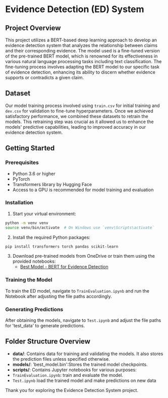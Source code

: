 # Evidence Detection (ED) System

## Project Overview
This project utilizes a BERT-based deep learning approach to develop an evidence detection system that analyzes the relationship between claims and their corresponding evidence. The model used is a fine-tuned version of the pre-trained BERT model, which is renowned for its effectiveness in various natural language processing tasks including text classification.
The fine-tuning process involves adapting the BERT model to our specific task of evidence detection, enhancing its ability to discern whether evidence supports or contradicts a given claim.

## Dataset
Our model training process involved using `train.csv` for initial training and `dev.csv` for validation to fine-tune hyperparameters. Once we achieved satisfactory performance, we combined these datasets to retrain the models. This retraining step was crucial as it allowed us to enhance the models' predictive capabilities, leading to improved accuracy in our evidence detection system.

## Getting Started

### Prerequisites
- Python 3.6 or higher
- PyTorch
- Transformers library by Hugging Face
- Access to a GPU is recommended for model training and evaluation

### Installation
1. Start your virtual environment:
```bash
python -m venv venv
source venv/bin/activate  # On Windows use `venv\Scripts\activate`
```

2. Install the required Python packages:
```bash 
pip install transformers torch pandas scikit-learn
```

3. Download pre-trained models from OneDrive or train them using the provided notebooks:
   - [Best Model - BERT for Evidence Detection](https://livemanchesterac-my.sharepoint.com/:u:/r/personal/zhuoran_wang-2_student_manchester_ac_uk/Documents/best_model.bin?csf=1&web=1&e=ZSyjsH)


### Training the Model
To train the ED model, navigate to `TrainEvaluation.ipynb` and run the Notebook after adjusting the file paths accordingly.

### Generating Predictions
After obtaining the models, navigate to `Test.ipynb` and adjust the file paths for 'test_data' to generate predictions.

## Folder Structure Overview
- **data/**: Contains data for training and validating the models. It also stores the prediction files unless specified otherwise.
- **models/**: 'best_model.bin':Stores the trained model checkpoints.
- **scripts/**: Contains Jupyter notebooks for various purposes:
 -  `TrainEvaluation.ipynb`: train and evaluate the model.
 - `Test.ipynb` load the trained model and make predictions on new data

Thank you for exploring the Evidence Detection System project.
